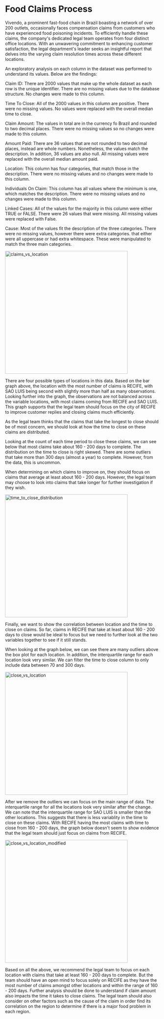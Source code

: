# Food Claims Process

Vivendo, a prominent fast-food chain in Brazil boasting a network of over 200 outlets, occasionally faces compensation claims from customers who have experienced food poisoning incidents. To efficiently handle these claims, the company's dedicated legal team operates from four distinct office locations. With an unwavering commitment to enhancing customer satisfaction, the legal department's leader seeks an insightful report that delves into the varying claim resolution times across these different locations.

An exploratory analysis on each column in the dataset was performed to understand its values. Below are the findings:

Claim ID: There are 2000 values that make up the whole dataset as each row is the unique identifier. There are no missing values due to the database structure. No changes were made to this column.

Time To Close: All of the 2000 values in this column are positive. There were no missing values. No values were replaced with the overall median time to close.

Claim Amount: The values in total are in the currency fo Brazil and rounded to two decimal places. There were no missing values so no changes were made to this column.

Amount Paid: There are 36 values that are not rounded to two decimal places, instead are whole numbers. Nonetheless, the values match the description. In addition, 36 values are also null. All missing values were replaced with the overall median amount paid.

Location: This column has four categories, that match those in the description. There were no missing values and no changes were made to this column.

Individuals On Claim: This column has all values where the minimum is one, which matches the description. There were no missing values and no changes were made to this column.

Linked Cases: All of the values for the majority in this column were either TRUE or FALSE. There were 26 values that were missing. All missing values were replaced with False.

Cause: Most of the values fit the description of the three categories. There were no missing values, however there were extra categories. that either were all uppercase or had extra whitespace. These were manipulated to match the three main categories.

<img width="400" alt="claims_vs_location" src="https://github.com/eduardo20calvo/Food_Claims_Process/assets/104874384/0ce53d71-4359-493b-83bf-b049a11abe4d">

There are four possible types of locations in this data. Based on the bar graph above, the location with the most number of claims is RECIFE, with SAO LUIS being second with slightly more than half as many observations. Looking further into the graph, the observations are not balanced across the variable locations, with most claims coming from RECIFE and SAO LUIS. This graph supports that the legal team should focus on the city of RECIFE to improve customer replies and closing claims much efficiently.

As the legal team thinks that the claims that take the longest to close should be of most concern, we should look at how the time to close on these claims are distributed. 

Looking at the count of each time period to close these claims, we can see below that most claims take about 160 - 200 days to complete. The distribution on the time to close is right skewed. There are some outliers that take more than 300 days (almost a year) to complete. However, from the data, this is uncommon. 

When determining on which claims to improve on, they should focus on claims that average at least about 160 - 200 days. However, the legal team may choose to look into claims that take longer for further investigation if they wish. 

<img width="400" alt="time_to_close_distribution" src="https://github.com/eduardo20calvo/Food_Claims_Process/assets/104874384/a5bbda6c-6f6c-4891-a232-a70bba31ef70">

Finally, we want to show the correlation between location and the time to close on claims. So far, claims in RECIFE that take at least about 160 - 200 days to close would be ideal to focus but we need to further look at the two variables together to see if it still stands.

When looking at the graph below, we can see there are many outliers above the box plot for each location. In addition, the interquartile range for each location look very similar. We can filter the time to close column to only include data between 70 and 300 days. 

<img width="400" alt="close_vs_location" src="https://github.com/eduardo20calvo/Food_Claims_Process/assets/104874384/e0ce96d6-8ec9-432f-86f8-6db9b8e62b39">

After we remove the outliers we can focus on the main range of data. The interquartile range for all the locations look very similar after the change. We can note that the interquartile range for SAO LUIS is smaller than the other locations. This suggests that there is less variablity in the time to close on these claims. With RECIFE having the most claims with time to close from 160 - 200 days, the graph below doesn't seem to show evidence that the legal team should just focus on claims from RECIFE. 

<img width="400" alt="close_vs_location_modified" src="https://github.com/eduardo20calvo/Food_Claims_Process/assets/104874384/9d07ce62-2c1a-4372-ad48-381e781c850f">

Based on all the above, we recommend the legal team to focus on each location with claims that take at least 160 - 200 days to complete. But the team should have an open mind to focus solely on RECIFE as they have the most number of claims amongst other locations and within the range of 160 - 200 days. Further analysis should be done to understand if claim amount also impacts the time it takes to close claims. The legal team should also consider on other factors such as the cause of the claim in order find its correlation on the region to determine if there is a major food problem in each region.
